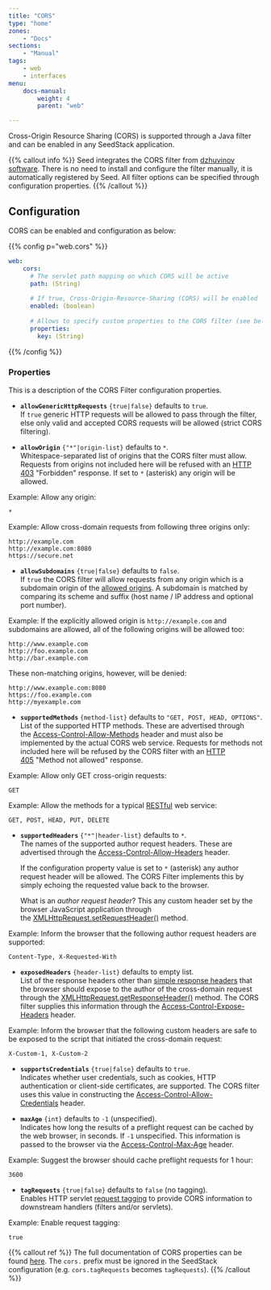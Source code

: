 ```yaml
---
title: "CORS"
type: "home"
zones:
    - "Docs"
sections:
    - "Manual"    
tags:
    - web
    - interfaces
menu:
    docs-manual:
        weight: 4
        parent: "web"

---
```


Cross-Origin Resource Sharing (CORS) is supported through a Java filter and can be enabled in any SeedStack application.

{{% callout info %}}
Seed integrates the CORS filter from [dzhuvinov software](http://software.dzhuvinov.com/cors-filter.html). There is no 
need to install and configure the filter manually, it is automatically registered by Seed. All filter options can be 
specified through configuration properties.
{{% /callout %}}

## Configuration

CORS can be enabled and configuration as below:

{{% config p="web.cors" %}}
```yaml
web:
    cors:
      # The servlet path mapping on which CORS will be active
      path: (String)
     
      # If true, Cross-Origin-Resource-Sharing (CORS) will be enabled
      enabled: (boolean)
      
      # Allows to specify custom properties to the CORS filter (see below)
      properties: 
        key: (String)
```
{{% /config %}}

### Properties

This is a description of the CORS Filter configuration properties.

-   **`allowGenericHttpRequests`** `{true|false}` defaults to `true`.\
    If `true` generic HTTP requests will be allowed to pass through the filter, else only valid and accepted CORS requests will be allowed (strict CORS filtering).
    
-   **`allowOrigin`** `{"*"|origin-list}` defaults to `*`.\
    Whitespace-separated list of origins that the CORS filter must allow. Requests from origins not included here will be refused with an [HTTP 403](http://en.wikipedia.org/wiki/HTTP_403) "Forbidden" response. If set to `*` (asterisk) any origin will be allowed.

Example: Allow any origin:

    *

Example: Allow cross-domain requests from following three origins only:

    http://example.com 
    http://example.com:8080 
    https://secure.net

-   **`allowSubdomains`** `{true|false}` defaults to `false`.\
    If `true` the CORS filter will allow requests from any origin which is a subdomain origin of the [allowed origins](http://software.dzhuvinov.com/cors-filter-configuration.html#cors.allowOrigin). A subdomain is matched by comparing its scheme and suffix (host name / IP address and optional port number).

Example: If the explicitly allowed origin is `http://example.com` and subdomains are allowed, all of the following origins will be allowed too:

    http://www.example.com
    http://foo.example.com
    http://bar.example.com

These non-matching origins, however, will be denied:

    http://www.example.com:8080
    https://foo.example.com
    http://myexample.com

-   **`supportedMethods`** `{method-list}` defaults to `"GET, POST, HEAD, OPTIONS"`.\
    List of the supported HTTP methods. These are advertised through the [Access-Control-Allow-Methods](http://www.w3.org/TR/cors/#access-control-allow-methods-response-he) header and must also be implemented by the actual CORS web service. Requests for methods not included here will be refused by the CORS filter with an [HTTP 405](http://en.wikipedia.org/wiki/HTTP_405#4xx_Client_Error) "Method not allowed" response.

Example: Allow only GET cross-origin requests:

    GET

Example: Allow the methods for a typical [RESTful](http://en.wikipedia.org/wiki/Representational_State_Transfer) web service:

    GET, POST, HEAD, PUT, DELETE

-   **`supportedHeaders`** `{"*"|header-list}` defaults to `*`.\
    The names of the supported author request headers. These are advertised through the [Access-Control-Allow-Headers](http://www.w3.org/TR/cors/#access-control-allow-headers-response-he) header.

    If the configuration property value is set to `*` (asterisk) any author request header will be allowed. The CORS Filter implements this by simply echoing the requested value back to the browser.

    What is an *author request header*? This any custom header set by the browser JavaScript application through the [XMLHttpRequest.setRequestHeader()](http://www.w3.org/TR/XMLHttpRequest/#the-setrequestheader-method) method.

Example: Inform the browser that the following author request headers are supported:

    Content-Type, X-Requested-With

-   **`exposedHeaders`** `{header-list}` defaults to empty list.\
    List of the response headers other than [simple response headers](http://www.w3.org/TR/cors/#simple-response-header) that the browser should expose to the author of the cross-domain request through the [XMLHttpRequest.getResponseHeader()](http://www.w3.org/TR/XMLHttpRequest/#the-getresponseheader-method) method. The CORS filter supplies this information through the [Access-Control-Expose-Headers](http://www.w3.org/TR/cors/#access-control-expose-headers-response-h) header.

Example: Inform the browser that the following custom headers are safe to be exposed to the script that initiated the cross-domain request:

    X-Custom-1, X-Custom-2

-   **`supportsCredentials`** `{true|false}` defaults to `true`.\
    Indicates whether user credentials, such as cookies, HTTP authentication or client-side certificates, are supported. The CORS filter uses this value in constructing the [Access-Control-Allow-Credentials](http://www.w3.org/TR/cors/#access-control-allow-credentials-respons) header.
    
-   **`maxAge`** `{int}` defaults to `-1` (unspecified).\
    Indicates how long the results of a preflight request can be cached by the web browser, in seconds. If `-1` unspecified. This information is passed to the browser via the [Access-Control-Max-Age](http://www.w3.org/TR/cors/#access-control-max-age-response-header) header.

Example: Suggest the browser should cache preflight requests for 1 hour:

    3600

-   **`tagRequests`** `{true|false}` defaults to `false` (no tagging).\
    Enables HTTP servlet [request tagging](http://software.dzhuvinov.com/cors-filter-tagging.html) to provide CORS information to downstream handlers (filters and/or servlets).

Example: Enable request tagging:

    true

{{% callout ref %}}
The full documentation of CORS properties can be found [here](http://software.dzhuvinov.com/cors-filter-configuration.html#section-1).
The `cors.` prefix must be ignored in the SeedStack configuration (e.g. `cors.tagRequests` becomes `tagRequests`).
{{% /callout %}}

